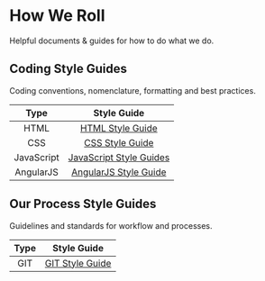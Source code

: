 # How We Roll

Helpful documents & guides for how to do what we do.

## Coding Style Guides

Coding conventions, nomenclature, formatting and best practices.

| **Type** | **Style Guide** |
| :--: | :---------: |
| HTML | [HTML Style Guide](styleguides/html.md)  |
| CSS  | [CSS Style Guide](styleguides/scss.md) |
| JavaScript | [JavaScript Style Guides](styleguides/javascript.md) |
| AngularJS | [AngularJS Style Guide](https://github.com/mgechev/angularjs-style-guide) |

## Our Process Style Guides

Guidelines and standards for workflow and processes.

| **Type** | **Style Guide** |
| :--: | :---------: |
| GIT | [GIT Style Guide](styleguides/git.md)  |
